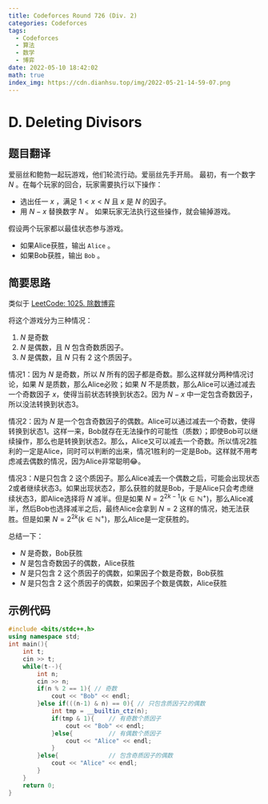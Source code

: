 ```yaml
---
title: Codeforces Round 726 (Div. 2)
categories: Codeforces
tags:
  - Codeforces
  - 算法
  - 数学
  - 博弈
date: 2022-05-10 18:42:02
math: true
index_img: https://cdn.dianhsu.top/img/2022-05-21-14-59-07.png
---
```


# D. Deleting Divisors

## 题目翻译
爱丽丝和鲍勃一起玩游戏，他们轮流行动。爱丽丝先手开局。
最初，有一个数字 $N$ 。在每个玩家的回合，玩家需要执行以下操作：
- 选出任一 $x$ ，满足 $1 < x < N$  且 $x$ 是 $N$ 的因子。
- 用 $N - x$ 替换数字 $N$ 。
如果玩家无法执行这些操作，就会输掉游戏。

假设两个玩家都以最佳状态参与游戏。
- 如果Alice获胜，输出 `Alice` 。
- 如果Bob获胜，输出 `Bob` 。

## 简要思路
类似于 [LeetCode: 1025. 除数博弈](https://leetcode-cn.com/problems/divisor-game/)

将这个游戏分为三种情况：
1. $N$ 是奇数
2. $N$ 是偶数，且 $N$ 包含奇数质因子。
3. $N$ 是偶数，且 $N$ 只有 $2$ 这个质因子。

情况1：因为 $N$ 是奇数，所以 $N$ 所有的因子都是奇数。那么这样就分两种情况讨论，如果 $N$ 是质数，那么Alice必败；如果 $N$ 不是质数，那么Alice可以通过减去一个奇数因子 $x$，使得当前状态转换到状态2。因为 $N-x$ 中一定包含奇数因子，所以没法转换到状态3。

情况2：因为 $N$ 是一个包含奇数因子的偶数。Alice可以通过减去一个奇数，使得转换到状态1。这样一来，Bob就存在无法操作的可能性（质数）；即使Bob可以继续操作，那么也是转换到状态2。那么，Alice又可以减去一个奇数。所以情况2胜利的一定是Alice，同时可以判断的出来，情况1胜利的一定是Bob。这样就不用考虑减去偶数的情况，因为Alice非常聪明:joy:。

情况3：$N$是只包含 $2$ 这个质因子。那么Alice减去一个偶数之后，可能会出现状态2或者继续状态3。如果出现状态2，那么获胜的就是Bob，于是Alice只会考虑继续状态3，即Alice选择将 $N$ 减半。但是如果 $N=2^{2k-1} (k \in \mathbb{N}^+)$，那么Alice减半，然后Bob也选择减半之后，最终Alice会拿到 $N=2$ 这样的情况，她无法获胜。但是如果 $N = 2 ^ {2k} (k \in \mathbb{N}^+)$，那么Alice是一定获胜的。

总结一下：
- $N$ 是奇数，Bob获胜
- $N$ 是包含奇数因子的偶数，Alice获胜
- $N$ 是只包含 $2$ 这个质因子的偶数，如果因子个数是奇数，Bob获胜
- $N$ 是只包含 $2$ 这个质因子的偶数，如果因子个数是偶数，Alice获胜

## 示例代码

```cpp
#include <bits/stdc++.h>
using namespace std;
int main(){
    int t;
    cin >> t;
    while(t--){
        int n;
        cin >> n;
        if(n % 2 == 1){ // 奇数
            cout << "Bob" << endl;
        }else if(((n-1) & n) == 0){ // 只包含质因子2的偶数
            int tmp = __builtin_ctz(n);
            if(tmp & 1){    // 有奇数个质因子
                cout << "Bob" << endl;
            }else{          // 有偶数个质因子
                cout << "Alice" << endl;
            }
        }else{              // 包含奇质因子的偶数
            cout << "Alice" << endl;
        }
    }
    return 0;
}
```